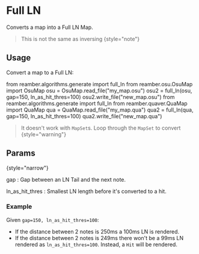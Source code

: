 # Full LN

<tldr>
    <p>Converts a map into a Full LN Map.</p>
</tldr>

> This is not the same as inversing
> {style="note"}

## Usage

Convert a map to a Full LN:

<tabs>
    <tab title="osu!mania">
        <code-block lang="python">
        from reamber.algorithms.generate import full_ln
        from reamber.osu.OsuMap import OsuMap&#xA;
        osu = OsuMap.read_file(&quot;my_map.osu&quot;)
        osu2 = full_ln(osu, gap=150, ln_as_hit_thres=100)
        osu2.write_file(&quot;new_map.osu&quot;)
        </code-block>
    </tab>
    <tab title="Quaver">
        <code-block lang="python">
        from reamber.algorithms.generate import full_ln
        from reamber.quaver.QuaMap import QuaMap&#xA;
        qua = QuaMap.read_file(&quot;my_map.qua&quot;)
        qua2 = full_ln(qua, gap=150, ln_as_hit_thres=100)
        qua2.write_file(&quot;new_map.qua&quot;)
        </code-block>
    </tab>
</tabs>

> It doesn't work with `MapSet`s. Loop through the `MapSet` to convert
{style="warning"}

## Params

{style="narrow"}

gap
: Gap between an LN Tail and the next note.

ln_as_hit_thres
: Smallest LN length before it's converted to a hit.

### Example

Given `gap=150, ln_as_hit_thres=100`:

- If the distance between 2 notes is 250ms a 100ms LN is rendered.
- If the distance between 2 notes is 249ms there won't be a 99ms LN rendered 
  as `ln_as_hit_thres=100`. Instead, a `Hit` will be rendered.

